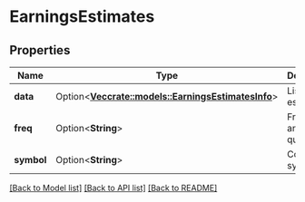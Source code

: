 # EarningsEstimates

## Properties

Name | Type | Description | Notes
------------ | ------------- | ------------- | -------------
**data** | Option<[**Vec<crate::models::EarningsEstimatesInfo>**](EarningsEstimatesInfo.md)> | List of estimates | [optional]
**freq** | Option<**String**> | Frequency: annual or quarterly. | [optional]
**symbol** | Option<**String**> | Company symbol. | [optional]

[[Back to Model list]](../README.md#documentation-for-models) [[Back to API list]](../README.md#documentation-for-api-endpoints) [[Back to README]](../README.md)


